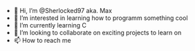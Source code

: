 - 👋 Hi, I’m @Sherlocked97 aka. Max
- 👀 I’m interested in learning how to programm something cool
- 🌱 I’m currently learning C
- 💞️ I’m looking to collaborate on exciting projects to learn on 
- 📫 How to reach me 

<!---
Sherlocked97/Sherlocked97 is a ✨ special ✨ repository because its `README.md` (this file) appears on your GitHub profile.
You can click the Preview link to take a look at your changes.
--->
